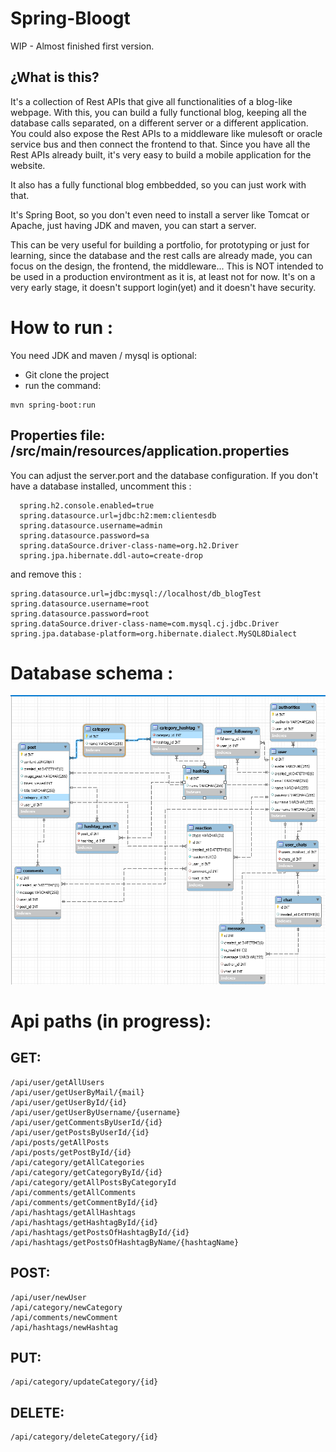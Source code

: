 # Spring-Bloogt
WIP - Almost finished first version.

## ¿What is this?
It's a collection of Rest APIs that give all functionalities of a blog-like webpage.
With this, you can build a fully functional blog, keeping all the database calls separated, on a different server or a different application. 
You could also expose the Rest APIs to a middleware like mulesoft or oracle service bus and then connect the frontend to that.
Since you have all the Rest APIs already built, it's very easy to build a mobile application for the website.

It also has a fully functional blog embbedded, so you can just work with that.

It's Spring Boot, so you don't even need to install a server like Tomcat or Apache, just having JDK and maven, you can start a server.

This can be very useful for building a portfolio, for prototyping or just for learning, since the database and the rest calls are already made, you can focus on the design, the frontend, the middleware...
This is NOT intended to be used in a production environtment as it is, at least not for now. It's on a very early stage, it doesn't support login(yet) and it doesn't have security.

# How to run :

You need JDK and maven / mysql is optional:

- Git clone the project
- run the command: 
```
mvn spring-boot:run
```

## Properties file: /src/main/resources/application.properties
You can adjust the server.port and the database configuration. 
If you don't have a database installed, uncomment this : 
```
  spring.h2.console.enabled=true
  spring.datasource.url=jdbc:h2:mem:clientesdb
  spring.datasource.username=admin
  spring.datasource.password=sa
  spring.dataSource.driver-class-name=org.h2.Driver
  spring.jpa.hibernate.ddl-auto=create-drop
```
and remove this : 

```
spring.datasource.url=jdbc:mysql://localhost/db_blogTest
spring.datasource.username=root
spring.datasource.password=root
spring.dataSource.driver-class-name=com.mysql.cj.jdbc.Driver
spring.jpa.database-platform=org.hibernate.dialect.MySQL8Dialect
```
# Database schema :
![alt text](https://github.com/FranciscoNadal1/Spring-Bloogt/blob/master/documentation/Database%20Diagram.png)

# Api paths (in progress):

## GET:
```
/api/user/getAllUsers
/api/user/getUserByMail/{mail}
/api/user/getUserById/{id}
/api/user/getUserByUsername/{username}
/api/user/getCommentsByUserId/{id}
/api/user/getPostsByUserId/{id}
/api/posts/getAllPosts
/api/posts/getPostById/{id}
/api/category/getAllCategories
/api/category/getCategoryById/{id}
/api/category/getAllPostsByCategoryId
/api/comments/getAllComments
/api/comments/getCommentById/{id}
/api/hashtags/getAllHashtags
/api/hashtags/getHashtagById/{id}
/api/hashtags/getPostsOfHashtagById/{id}
/api/hashtags/getPostsOfHashtagByName/{hashtagName}
```
## POST:
```
/api/user/newUser
/api/category/newCategory
/api/comments/newComment
/api/hashtags/newHashtag
```
## PUT:
```
/api/category/updateCategory/{id}
```
## DELETE:
```
/api/category/deleteCategory/{id}
```

